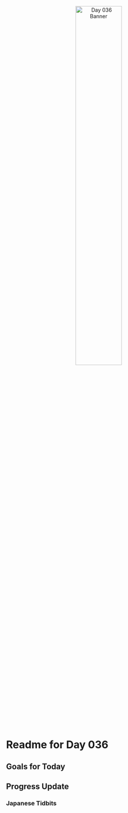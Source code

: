 <div align="center">
 <img src="../../Images/image_036.jpg" alt="Day 036 Banner" width="50%">
</div>

# Readme for Day 036

## Goals for Today

## Progress Update

### Japanese Tidbits

